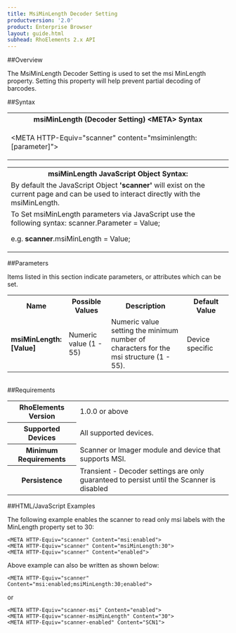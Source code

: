 ```yaml
---
title: MsiMinLength Decoder Setting
productversion: '2.0'
product: Enterprise Browser
layout: guide.html
subhead: RhoElements 2.x API
---
```


##Overview

The MsiMinLength Decoder Setting is used to set the msi MinLength property. Setting this property will help prevent partial decoding of barcodes.

##Syntax

<table class="re-table"><tr><th class="tableHeading">msiMinLength (Decoder Setting) &lt;META&gt; Syntax
</th></tr><tr><td class="clsSyntaxCells clsOddRow"><p>&lt;META HTTP-Equiv="scanner" content="msiminlength:[parameter]"&gt;</p></td></tr></table>
<table class="re-table"><tr><th class="tableHeading">msiMinLength JavaScript Object Syntax:</th></tr><tr><td class="clsSyntaxCells clsOddRow">
By default the JavaScript Object <b>'scanner'</b> will exist on the current page and can be used to interact directly with the msiMinLength.
</td></tr><tr><td class="clsSyntaxCells clsEvenRow">
To Set msiMinLength parameters via JavaScript use the following syntax: scanner.Parameter = Value;
<P />e.g. <b>scanner</b>.msiMinLength = Value;
</td></tr></table>

##Parameters


Items listed in this section indicate parameters, or attributes which can be set.
<table class="re-table"><col width="20%" /><col width="20%" /><col width="38%" /><col width="22%" /><tr><th class="tableHeading">Name</th><th class="tableHeading">Possible Values</th><th class="tableHeading">Description</th><th class="tableHeading">Default Value</th></tr><tr><td class="clsSyntaxCells clsOddRow"><b>msiMinLength:[Value]
</b></td><td class="clsSyntaxCells clsOddRow">Numeric value (1 - 55)</td><td class="clsSyntaxCells clsOddRow">Numeric value setting the minimum number of characters for the msi structure (1 - 55).</td><td class="clsSyntaxCells clsOddRow">Device specific</td></tr></table>
<table class="re-table"><col width="78%" /><col width="8%" /><col width="1%" /><col width="5%" /><col width="1%" /><col width="5%" /><col width="2%" /></table>





##Requirements

<table class="re-table"><tr><th class="tableHeading">RhoElements Version</th><td class="clsSyntaxCell clsEvenRow">1.0.0 or above
</td></tr><tr><th class="tableHeading">Supported Devices</th><td class="clsSyntaxCell clsOddRow">All supported devices.</td></tr><tr><th class="tableHeading">Minimum Requirements</th><td class="clsSyntaxCell clsOddRow">Scanner or Imager module and device that supports MSI.</td></tr><tr><th class="tableHeading">Persistence</th><td class="clsSyntaxCell clsEvenRow">Transient - Decoder settings are only guaranteed to persist until the Scanner is disabled</td></tr></table>


##HTML/JavaScript Examples

The following example enables the scanner to read only msi labels with the MinLength property set to 30:

	<META HTTP-Equiv="scanner" Content="msi:enabled">
	<META HTTP-Equiv="scanner" Content="msiMinLength:30">
	<META HTTP-Equiv="scanner" Content="enabled">
	
Above example can also be written as shown below:

	<META HTTP-Equiv="scanner" Content="msi:enabled;msiMinLength:30;enabled">
	
or

	<META HTTP-Equiv="scanner-msi" Content="enabled">
	<META HTTP-Equiv="scanner-msiMinLength" Content="30">
	<META HTTP-Equiv="scanner-enabled" Content="SCN1">
	






